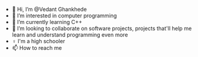 - 👋 Hi, I’m @Vedant Ghankhede
- 👀 I’m interested in computer programming
- 🌱 I’m currently learning C++
- 💞️ I’m looking to collaborate on software projects, projects that'll help me learn and understand programming even more
- ♀  I'm a high schooler   
- 📫 How to reach me 

<!---
zhask02/zhask02 is a ✨ special ✨ repository because its `README.md` (this file) appears on your GitHub profile.
You can click the Preview link to take a look at your changes.
--->
